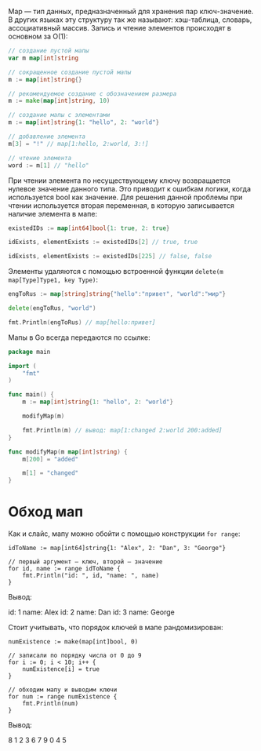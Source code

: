 Map — тип данных, предназначенный для хранения пар ключ-значение. В других языках эту структуру так же называют: хэш-таблица, словарь, ассоциативный массив. Запись и чтение элементов происходят в основном за O(1):

```go
// создание пустой мапы
var m map[int]string

// сокращенное создание пустой мапы
m := map[int]string{}

// рекомендуемое создание с обозначением размера
m := make(map[int]string, 10)

// создание мапы с элементами
m := map[int]string{1: "hello", 2: "world"}

// добавление элемента
m[3] = "!" // map[1:hello, 2:world, 3:!]

// чтение элемента
word := m[1] // "hello"
```

При чтении элемента по несуществующему ключу возвращается нулевое значение данного типа. Это приводит к ошибкам логики, когда используется bool как значение. Для решения данной проблемы при чтении используется вторая переменная, в которую записывается наличие элемента в мапе:

```go
existedIDs := map[int64]bool{1: true, 2: true}

idExists, elementExists := existedIDs[2] // true, true

idExists, elementExists := existedIDs[225] // false, false
```

Элементы удаляются с помощью встроенной функции `delete(m map[Type]Type1, key Type)`:

```go
engToRus := map[string]string{"hello":"привет", "world":"мир"}

delete(engToRus, "world")

fmt.Println(engToRus) // map[hello:привет]
```

Мапы в Go всегда передаются по ссылке:

```go
package main

import (
    "fmt"
)

func main() {
    m := map[int]string{1: "hello", 2: "world"}

    modifyMap(m)

    fmt.Println(m) // вывод: map[1:changed 2:world 200:added]
}

func modifyMap(m map[int]string) {
    m[200] = "added"

    m[1] = "changed"
}
```

# Обход мап

Как и слайс, мапу можно обойти с помощью конструкции `for range`:

```
idToName := map[int64]string{1: "Alex", 2: "Dan", 3: "George"}

// первый аргумент — ключ, второй — значение
for id, name := range idToName {
    fmt.Println("id: ", id, "name: ", name)
}
```

Вывод:

id:  1 name:  Alex
id:  2 name:  Dan
id:  3 name:  George

Стоит учитывать, что порядок ключей в мапе рандомизирован:

```
numExistence := make(map[int]bool, 0)

// записали по порядку числа от 0 до 9
for i := 0; i < 10; i++ {
    numExistence[i] = true
}

// обходим мапу и выводим ключи
for num := range numExistence {
    fmt.Println(num)
}
```

Вывод:

8
1
2
3
6
7
9
0
4
5
